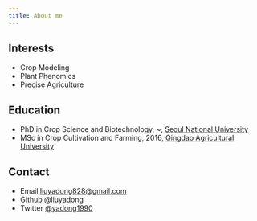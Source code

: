 ```yaml
---
title: About me
---
```


## Interests

- Crop Modeling
- Plant Phenomics
- Precise Agriculture

## Education

- PhD in Crop Science and Biotechnology, ~, [Seoul National University](https://snu.ac.kr)
- MSc in Crop Cultivation and Farming, 2016, [Qingdao Agricultural University](https://qau.edu.cn)

## Contact

- Email [liuyadong828@gmail.com](mailto:liuyadong828@gmail.com)
- Github [@liuyadong](https://github.com/liuyadong)
- Twitter [@yadong1990](https://twitter.com/yadong1990)
